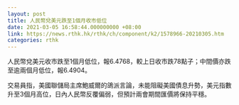 ```yaml
---
layout: post
title: 人民幣兌美元跌至1個月收市低位
date: 2021-03-05 16:58:44.000000000 +08:00
link: https://news.rthk.hk/rthk/ch/component/k2/1578966-20210305.htm
categories: rthk
---
```


人民幣兌美元收市跌至1個月低位，報6.4768，較上日收市跌78點子；中間價亦跌至逾兩個月低位，報6.4904。

交易員指，美國聯儲局主席鮑威爾的鴿派言論，未能阻礙美國債息升勢，美元指數升至3個月高位，日內人民幣反覆偏弱，但預計兩會期間匯價將保持平穩。
